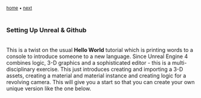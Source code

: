 <sub>[home](README.md) • [next](#)</sub>

<img src="https://via.placeholder.com/1000x4/45D7CA/45D7CA" alt="drawing" height="4px"/>

### Setting Up Unreal & Github

<img src="https://via.placeholder.com/1000x4/45D7CA/45D7CA" alt="drawing" height="4px"/>


This is a twist on the usual **Hello World** tutorial which is printing words to a console to introduce someone to a new language.  Since Unreal Engine 4 combines logic, 3-D graphics and a sophisticated editor - this is a multi-disciplinary exercise.  This just introduces creating and importing a 3-D assets, creating a material and material instance and creating logic for a revolving camera. This will give you a start so that you can create your own unique version like the one below.
